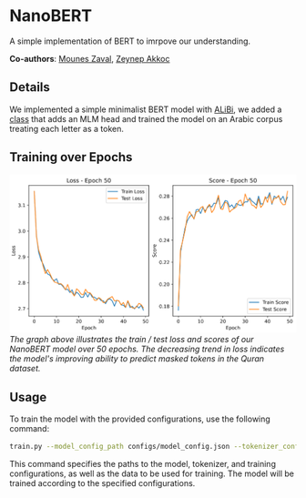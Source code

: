 # NanoBERT
A simple implementation of BERT to imrpove our understanding.

**Co-authors**: [Mounes Zaval](https://github.com/mouneszawal), [Zeynep Akkoc](https://github.com/akkocz17)

## Details
We implemented a simple minimalist BERT model with [ALiBi](https://arxiv.org/abs/2108.12409), we added a [class](./mlm_model.py) that adds an MLM head and trained the model on an Arabic corpus treating each letter as a token.

## Training over Epochs
![Train and test loss and socre over epochs](assets/loss_score_graph.png)
*The graph above illustrates the train / test loss and scores of our NanoBERT model over 50 epochs. The decreasing trend in loss indicates the model's improving ability to predict masked tokens in the Quran dataset.*

## Usage
To train the model with the provided configurations, use the following command:
```bash
train.py --model_config_path configs/model_config.json --tokenizer_config_path configs/tokenizer_config.json --train_config_path configs/train_config.json --data_path data/quran.jsonl
```
This command specifies the paths to the model, tokenizer, and training configurations, as well as the data to be used for training. The model will be trained according to the specified configurations.
